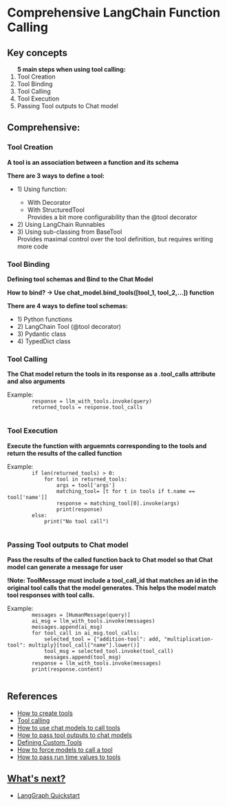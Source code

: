 <h1>Comprehensive LangChain Function Calling</h1>
<h2>Key concepts</h2>
<ol>
    <b>5 main steps when using tool calling:</b>
    <li>Tool Creation</li>
    <li>Tool Binding</li>
    <li>Tool Calling</li>
    <li>Tool Execution</li>
    <li>Passing Tool outputs to Chat model</li>
</ol>
<h2>Comprehensive:</h2>
<h3>Tool Creation</h3>
<p><b>A tool is an association between a function and its schema</b></p>
<p><b>There are 3 ways to define a tool:</b></p>
<ul>
    <li>1) Using function:</li>
        <ul>
            <li>With Decorator</li>
            <li>With StructuredTool</li>
            Provides a bit more configurability than the @tool decorator
        </ul>
    <li>2) Using LangChain Runnables</li>
    <li>3) Using sub-classing from BaseTool</li>
    Provides maximal control over the tool definition, but requires writing more code
</ul>
<h3>Tool Binding</h3>
<p><b>Defining tool schemas and Bind to the Chat Model</b></p>
<p><b>How to bind? -> Use chat_model.bind_tools([tool_1, tool_2,...]) function</b></p>
<p><b>There are 4 ways to define tool schemas:</b></p>
<ul>
    <li>1) Python functions</li>
    <li>2) LangChain Tool (@tool decorator)</li>
    <li>3) Pydantic class</li>
    <li>4) TypedDict class</li>
</ul>
<h3>Tool Calling</h3>
<p><b>The Chat model return the tools in its response as a .tool_calls attribute and also arguments</b></p>
<p>Example:
    <code>
        response = llm_with_tools.invoke(query)
        returned_tools = response.tool_calls
    </code>
</p>
<h3>Tool Execution</h3>
<p><b>Execute the function with arguemnts corresponding to the tools and return the results of the called function</b></p>
<p>Example:
    <code>
        if len(returned_tools) > 0:
            for tool in returned_tools:
                args = tool['args']
                matching_tool= [t for t in tools if t.name == tool['name']]
                response = matching_tool[0].invoke(args)
                print(response)
        else:
            print("No tool call")
    </code>
</p>
<h3>Passing Tool outputs to Chat model</h3>
<p><b>Pass the results of the called function back to Chat model so that Chat model can generate a message for user</b></p>
<p><b>
    !Note:
    ToolMessage must include a tool_call_id that matches an id in the original tool calls 
    that the model generates. This helps the model match tool responses with tool calls.
</b></p>
<p>Example:
    <code>
        messages = [HumanMessage(query)]
        ai_msg = llm_with_tools.invoke(messages)
        messages.append(ai_msg)
        for tool_call in ai_msg.tool_calls:
            selected_tool = {"addition-tool": add, "multiplication-tool": multiply}[tool_call["name"].lower()]
            tool_msg = selected_tool.invoke(tool_call)
            messages.append(tool_msg)
        response = llm_with_tools.invoke(messages)
        print(response.content)
    </code>
</p>
<h2>References</h2>
<ul>
    <li><a href='https://python.langchain.com/docs/how_to/custom_tools/#creating-tools-from-functions'>How to create tools</a></li>
    <li><a href='https://python.langchain.com/docs/concepts/tool_calling/'>Tool calling</a></li>
    <li><a href='https://python.langchain.com/docs/how_to/tool_calling/'>How to use chat models to call tools</a></li>
    <li><a href='https://python.langchain.com/docs/how_to/tool_results_pass_to_model/'>How to pass tool outputs to chat models</a></li>
    <li><a href='https://python.langchain.com/v0.1/docs/modules/tools/custom_tools/'>Defining Custom Tools</a></li>
    <li><a href='https://python.langchain.com/docs/how_to/tool_choice/'>How to force models to call a tool</a></li>
    <li><a href='https://python.langchain.com/docs/how_to/tool_runtime/'>How to pass run time values to tools</a</li>
</ul>
<h2>What's next?</h2>
<ul>
    <li><a href='https://langchain-ai.github.io/langgraph/tutorials/introduction/'>LangGraph Quickstart</a</li>
</ul>

